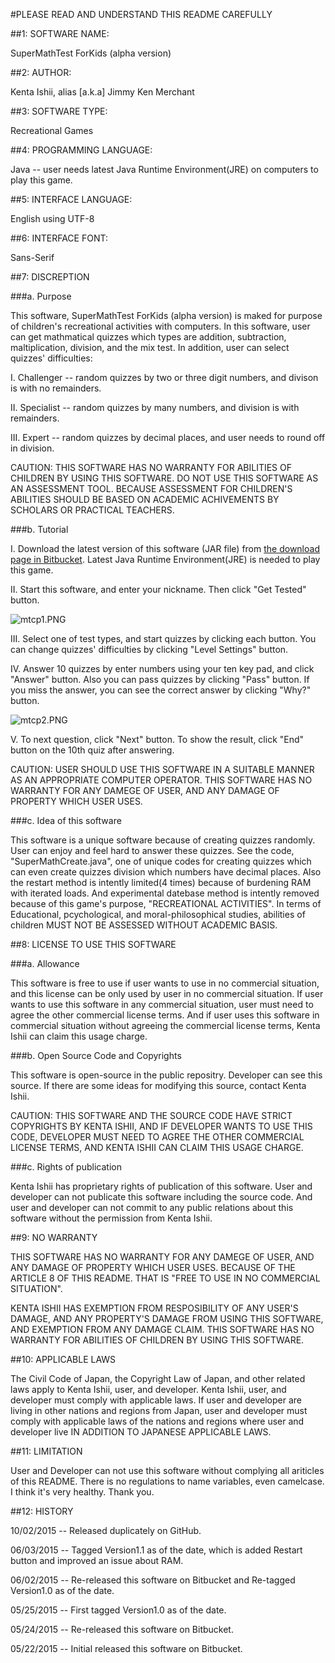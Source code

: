 #PLEASE READ AND UNDERSTAND THIS README CAREFULLY

##1: SOFTWARE NAME:

SuperMathTest ForKids (alpha version)

##2: AUTHOR:

Kenta Ishii, alias [a.k.a] Jimmy Ken Merchant

##3: SOFTWARE TYPE:

Recreational Games

##4: PROGRAMMING LANGUAGE:

Java -- user needs latest Java Runtime Environment(JRE) on computers to play this game.

##5: INTERFACE LANGUAGE:

English using UTF-8

##6: INTERFACE FONT:

Sans-Serif

##7: DISCREPTION

###a. Purpose

This software, SuperMathTest ForKids (alpha version) is maked for purpose of children's recreational activities with computers.
In this software, user can get mathmatical quizzes which types are addition, subtraction, maltiplication, division, and the mix test.
In addition, user can select quizzes' difficulties:

I. Challenger -- random quizzes by two or three digit numbers, and divison is with no remainders.

II. Specialist -- random quizzes by many numbers, and division is with remainders.

III. Expert     -- random quizzes by decimal places, and user needs to round off in division.

CAUTION: THIS SOFTWARE HAS NO WARRANTY FOR ABILITIES OF CHILDREN BY USING THIS SOFTWARE.
DO NOT USE THIS SOFTWARE AS AN ASSESSMENT TOOL.
BECAUSE ASSESSMENT FOR CHILDREN'S ABILITIES SHOULD BE BASED ON ACADEMIC ACHIVEMENTS BY SCHOLARS OR PRACTICAL TEACHERS.

###b. Tutorial

I. Download the latest version of this software (JAR file) from [the download page in Bitbucket](https://bitbucket.org/JimmyKenMerchant21/supermathtestforkids_alpha/downloads). Latest Java Runtime Environment(JRE) is needed to play this game.

II. Start this software, and enter your nickname. Then click "Get Tested" button.

![mtcp1.PNG](http://www.jimmykenmerchant.com/imgopensource/mtcp1.PNG)

III. Select one of test types, and start quizzes by clicking each button. You can change quizzes' difficulties by clicking "Level Settings" button.

IV. Answer 10 quizzes by enter numbers using your ten key pad, and click "Answer" button. Also you can pass quizzes by clicking "Pass" button. If you miss the answer, you can see the correct answer by clicking "Why?" button.

![mtcp2.PNG](http://www.jimmykenmerchant.com/imgopensource/mtcp2.PNG)

V. To next question, click "Next" button. To show the result, click "End" button on the 10th quiz after answering.

CAUTION: USER SHOULD USE THIS SOFTWARE IN A SUITABLE MANNER AS AN APPROPRIATE COMPUTER OPERATOR.
THIS SOFTWARE HAS NO WARRANTY FOR ANY DAMEGE OF USER, AND ANY DAMAGE OF PROPERTY WHICH USER USES.

###c. Idea of this software

This software is a unique software because of creating quizzes randomly. User can enjoy and feel hard to answer these quizzes.
See the code, "SuperMathCreate.java", one of unique codes for creating quizzes which can even create quizzes division which numbers have decimal places.
Also the restart method is intently limited(4 times) because of burdening RAM with iterated loads.
And experimental datebase method is intently removed because of this game's purpose, "RECREATIONAL ACTIVITIES".
In terms of Educational, pcychological, and moral-philosophical studies, abilities of children MUST NOT BE ASSESSED WITHOUT ACADEMIC BASIS.

##8: LICENSE TO USE THIS SOFTWARE

###a. Allowance

This software is free to use if user wants to use in no commercial situation,
and this license can be only used by user in no commercial situation.
If user wants to use this software in any commercial situation, user must need to agree the other commercial license terms.
And if user uses this software in commercial situation without agreeing the commercial license terms,
Kenta Ishii can claim this usage charge.

###b. Open Source Code and Copyrights

This software is open-source in the public repositry. Developer can see this source.
If there are some ideas for modifying this source, contact Kenta Ishii.

CAUTION: THIS SOFTWARE AND THE SOURCE CODE HAVE STRICT COPYRIGHTS BY KENTA ISHII, AND IF DEVELOPER WANTS TO USE THIS CODE,
DEVELOPER MUST NEED TO AGREE THE OTHER COMMERCIAL LICENSE TERMS, AND KENTA ISHII CAN CLAIM THIS USAGE CHARGE.

###c. Rights of publication

Kenta Ishii has proprietary rights of publication of this software. User and developer can not publicate this software including the source code.
And user and developer can not commit to any public relations about this software without the permission from Kenta Ishii.

##9: NO WARRANTY

THIS SOFTWARE HAS NO WARRANTY FOR ANY DAMEGE OF USER, AND ANY DAMAGE OF PROPERTY WHICH USER USES. BECAUSE OF THE ARTICLE 8 OF THIS README.
THAT IS "FREE TO USE IN NO COMMERCIAL SITUATION".

KENTA ISHII HAS EXEMPTION FROM RESPOSIBILITY OF ANY USER'S DAMAGE, AND ANY PROPERTY'S DAMAGE FROM USING THIS SOFTWARE, AND EXEMPTION FROM ANY DAMAGE CLAIM.
THIS SOFTWARE HAS NO WARRANTY FOR ABILITIES OF CHILDREN BY USING THIS SOFTWARE.

##10: APPLICABLE LAWS

The Civil Code of Japan, the Copyright Law of Japan, and other related laws apply to Kenta Ishii, user, and developer. Kenta Ishii, user, and developer must comply with applicable laws.
If user and developer are living in other nations and regions from Japan, user and developer must comply with applicable laws of the nations and regions where user and developer live IN ADDITION TO JAPANESE APPLICABLE LAWS.

##11: LIMITATION

User and Developer can not use this software without complying all ariticles of this README.
There is no regulations to name variables, even camelcase. I think it's very healthy. Thank you.

##12: HISTORY

10/02/2015 -- Released duplicately on GitHub.

06/03/2015 -- Tagged Version1.1 as of the date, which is added Restart button and improved an issue about RAM.

06/02/2015 -- Re-released this software on Bitbucket and Re-tagged Version1.0 as of the date.

05/25/2015 -- First tagged Version1.0 as of the date.

05/24/2015 -- Re-released this software on Bitbucket.

05/22/2015 -- Initial released this software on Bitbucket.